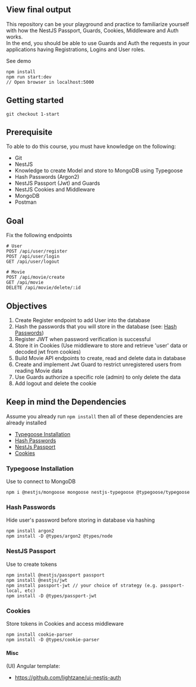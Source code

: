 ## View final output

This repository can be your playground and practice to familiarize yourself with how the NestJS Passport, Guards, Cookies, Middleware and Auth works. <br>
In the end, you should be able to use Guards and Auth the requests in your applications having Registrations, Logins and User roles. <br>

See demo

```
npm install
npm run start:dev
// Open browser in localhost:5000
```

## Getting started

```
git checkout 1-start
```

## Prerequisite

To able to do this course, you must have knowledge on the following:

- Git
- NestJS
- Knowledge to create Model and store to MongoDB using Typegoose
- Hash Passwords (Argon2)
- NestJS Passport (Jwt) and Guards
- NestJS Cookies and Middleware
- MongoDB
- Postman

## Goal

Fix the following endpoints

```
# User
POST /api/user/register
POST /api/user/login
GET /api/user/logout

# Movie
POST /api/movie/create
GET /api/movie
DELETE /api/movie/delete/:id
```

## Objectives

1. Create Register endpoint to add User into the database
2. Hash the passwords that you will store in the database (see: [Hash Passwords](#hash-passwords))
3. Register JWT when password verification is successful
4. Store it in Cookies (Use middleware to store and retrieve 'user' data or decoded jwt from cookies)
5. Build Movie API endpoints to create, read and delete data in database
6. Create and implement Jwt Guard to restrict unregistered users from reading Movie data
7. Use Guards authorize a specific role (admin) to only delete the data
8. Add logout and delete the cookie

## Keep in mind the Dependencies

Assume you already run `npm install` then all of these dependencies are already installed

- [Typegoose Installation](#typegoose-installation)
- [Hash Passwords](#hash-passwords)
- [NestJs Passport](#nestjs-passport)
- [Cookies](#cookies)

### Typegoose Installation

Use to connect to MongoDB

```
npm i @nestjs/mongoose mongoose nestjs-typegoose @typegoose/typegoose
```

### Hash Passwords

Hide user's password before storing in database via hashing

```
npm install argon2
npm install -D @types/argon2 @types/node
```

### NestJS Passport

Use to create tokens

```
npm install @nestjs/passport passport
npm install @nestjs/jwt
npm install passport-jwt // your choice of strategy (e.g. passport-local, etc)
npm install -D @types/passport-jwt
```

### Cookies

Store tokens in Cookies and access middleware

```
npm install cookie-parser
npm install -D @types/cookie-parser
```

#### Misc

(UI) Angular template:

- https://github.com/lightzane/ui-nestjs-auth
